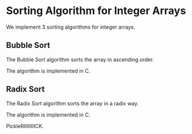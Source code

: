 # Sorting Algorithm for Integer Arrays

We implement 3 sorting algorithms for integer arrays.

## Bubble Sort

The Bubble Sort algorithm sorts the array in ascending order.

The algorithm is implemented in C.

## Radix Sort

The Radix Sort algorithm sorts the array in a radix way.

The algorithm is implemented in C.

PickleRIIIIIIIICK.
